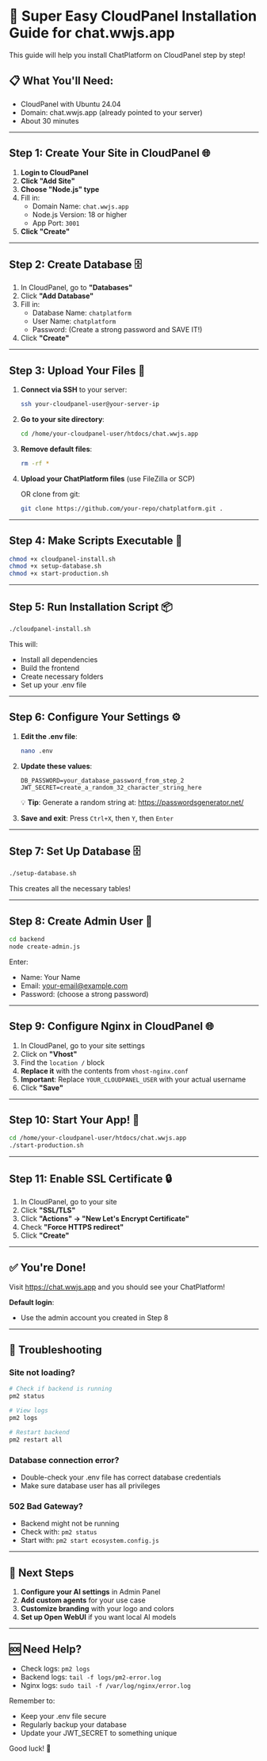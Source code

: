# 🚀 Super Easy CloudPanel Installation Guide for chat.wwjs.app

This guide will help you install ChatPlatform on CloudPanel step by step!

## 📋 What You'll Need:
- CloudPanel with Ubuntu 24.04
- Domain: chat.wwjs.app (already pointed to your server)
- About 30 minutes

---

## Step 1: Create Your Site in CloudPanel 🌐

1. **Login to CloudPanel**
2. **Click "Add Site"**
3. **Choose "Node.js" type**
4. Fill in:
   - Domain Name: `chat.wwjs.app`
   - Node.js Version: 18 or higher
   - App Port: `3001`
5. **Click "Create"**

---

## Step 2: Create Database 🗄️

1. In CloudPanel, go to **"Databases"**
2. Click **"Add Database"**
3. Fill in:
   - Database Name: `chatplatform`
   - User Name: `chatplatform`
   - Password: (Create a strong password and SAVE IT!)
4. Click **"Create"**

---

## Step 3: Upload Your Files 📁

1. **Connect via SSH** to your server:
   ```bash
   ssh your-cloudpanel-user@your-server-ip
   ```

2. **Go to your site directory**:
   ```bash
   cd /home/your-cloudpanel-user/htdocs/chat.wwjs.app
   ```

3. **Remove default files**:
   ```bash
   rm -rf *
   ```

4. **Upload your ChatPlatform files** (use FileZilla or SCP)
   
   OR clone from git:
   ```bash
   git clone https://github.com/your-repo/chatplatform.git .
   ```

---

## Step 4: Make Scripts Executable 🔧

```bash
chmod +x cloudpanel-install.sh
chmod +x setup-database.sh
chmod +x start-production.sh
```

---

## Step 5: Run Installation Script 📦

```bash
./cloudpanel-install.sh
```

This will:
- Install all dependencies
- Build the frontend
- Create necessary folders
- Set up your .env file

---

## Step 6: Configure Your Settings ⚙️

1. **Edit the .env file**:
   ```bash
   nano .env
   ```

2. **Update these values**:
   ```
   DB_PASSWORD=your_database_password_from_step_2
   JWT_SECRET=create_a_random_32_character_string_here
   ```
   
   💡 **Tip**: Generate a random string at: https://passwordsgenerator.net/

3. **Save and exit**: Press `Ctrl+X`, then `Y`, then `Enter`

---

## Step 7: Set Up Database 🗄️

```bash
./setup-database.sh
```

This creates all the necessary tables!

---

## Step 8: Create Admin User 👤

```bash
cd backend
node create-admin.js
```

Enter:
- Name: Your Name
- Email: your-email@example.com
- Password: (choose a strong password)

---

## Step 9: Configure Nginx in CloudPanel 🌐

1. In CloudPanel, go to your site settings
2. Click on **"Vhost"**
3. Find the `location /` block
4. **Replace it** with the contents from `vhost-nginx.conf`
5. **Important**: Replace `YOUR_CLOUDPANEL_USER` with your actual username
6. Click **"Save"**

---

## Step 10: Start Your App! 🚀

```bash
cd /home/your-cloudpanel-user/htdocs/chat.wwjs.app
./start-production.sh
```

---

## Step 11: Enable SSL Certificate 🔒

1. In CloudPanel, go to your site
2. Click **"SSL/TLS"**
3. Click **"Actions" → "New Let's Encrypt Certificate"**
4. Check **"Force HTTPS redirect"**
5. Click **"Create"**

---

## ✅ You're Done!

Visit https://chat.wwjs.app and you should see your ChatPlatform!

**Default login**:
- Use the admin account you created in Step 8

---

## 🔧 Troubleshooting

### Site not loading?
```bash
# Check if backend is running
pm2 status

# View logs
pm2 logs

# Restart backend
pm2 restart all
```

### Database connection error?
- Double-check your .env file has correct database credentials
- Make sure database user has all privileges

### 502 Bad Gateway?
- Backend might not be running
- Check with: `pm2 status`
- Start with: `pm2 start ecosystem.config.js`

---

## 📱 Next Steps

1. **Configure your AI settings** in Admin Panel
2. **Add custom agents** for your use case
3. **Customize branding** with your logo and colors
4. **Set up Open WebUI** if you want local AI models

---

## 🆘 Need Help?

- Check logs: `pm2 logs`
- Backend logs: `tail -f logs/pm2-error.log`
- Nginx logs: `sudo tail -f /var/log/nginx/error.log`

Remember to:
- Keep your .env file secure
- Regularly backup your database
- Update your JWT_SECRET to something unique

Good luck! 🎉